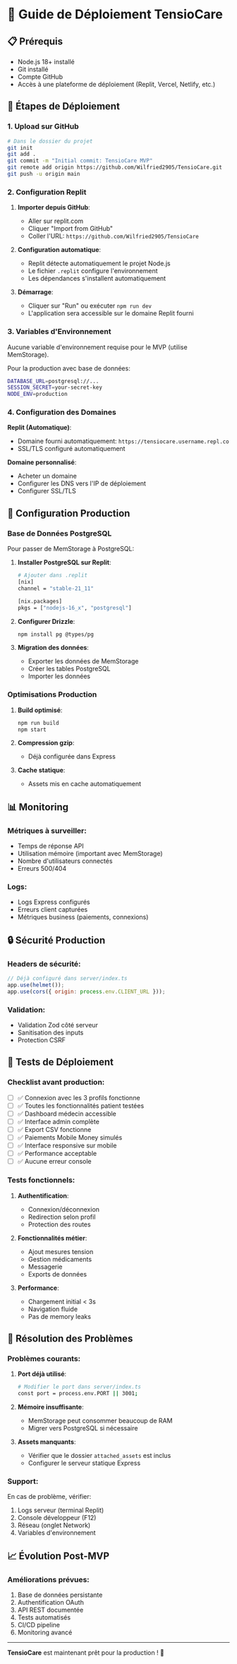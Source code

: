 # 🚀 Guide de Déploiement TensioCare

## 📋 Prérequis

- Node.js 18+ installé
- Git installé 
- Compte GitHub
- Accès à une plateforme de déploiement (Replit, Vercel, Netlify, etc.)

## 🔄 Étapes de Déploiement

### 1. Upload sur GitHub

```bash
# Dans le dossier du projet
git init
git add .
git commit -m "Initial commit: TensioCare MVP"
git remote add origin https://github.com/Wilfried2905/TensioCare.git
git push -u origin main
```

### 2. Configuration Replit

1. **Importer depuis GitHub**:
   - Aller sur replit.com
   - Cliquer "Import from GitHub"
   - Coller l'URL: `https://github.com/Wilfried2905/TensioCare`

2. **Configuration automatique**:
   - Replit détecte automatiquement le projet Node.js
   - Le fichier `.replit` configure l'environnement
   - Les dépendances s'installent automatiquement

3. **Démarrage**:
   - Cliquer sur "Run" ou exécuter `npm run dev`
   - L'application sera accessible sur le domaine Replit fourni

### 3. Variables d'Environnement

Aucune variable d'environnement requise pour le MVP (utilise MemStorage).

Pour la production avec base de données:
```bash
DATABASE_URL=postgresql://...
SESSION_SECRET=your-secret-key
NODE_ENV=production
```

### 4. Configuration des Domaines

**Replit (Automatique)**:
- Domaine fourni automatiquement: `https://tensiocare.username.repl.co`
- SSL/TLS configuré automatiquement

**Domaine personnalisé**:
- Acheter un domaine
- Configurer les DNS vers l'IP de déploiement
- Configurer SSL/TLS

## 🔧 Configuration Production

### Base de Données PostgreSQL

Pour passer de MemStorage à PostgreSQL:

1. **Installer PostgreSQL sur Replit**:
   ```bash
   # Ajouter dans .replit
   [nix]
   channel = "stable-21_11"
   
   [nix.packages]
   pkgs = ["nodejs-16_x", "postgresql"]
   ```

2. **Configurer Drizzle**:
   ```bash
   npm install pg @types/pg
   ```

3. **Migration des données**:
   - Exporter les données de MemStorage
   - Créer les tables PostgreSQL
   - Importer les données

### Optimisations Production

1. **Build optimisé**:
   ```bash
   npm run build
   npm start
   ```

2. **Compression gzip**:
   - Déjà configurée dans Express

3. **Cache statique**:
   - Assets mis en cache automatiquement

## 📊 Monitoring

### Métriques à surveiller:
- Temps de réponse API
- Utilisation mémoire (important avec MemStorage)
- Nombre d'utilisateurs connectés
- Erreurs 500/404

### Logs:
- Logs Express configurés
- Erreurs client capturées
- Métriques business (paiements, connexions)

## 🔒 Sécurité Production

### Headers de sécurité:
```javascript
// Déjà configuré dans server/index.ts
app.use(helmet());
app.use(cors({ origin: process.env.CLIENT_URL }));
```

### Validation:
- Validation Zod côté serveur
- Sanitisation des inputs
- Protection CSRF

## 📱 Tests de Déploiement

### Checklist avant production:

- [ ] ✅ Connexion avec les 3 profils fonctionne
- [ ] ✅ Toutes les fonctionnalités patient testées
- [ ] ✅ Dashboard médecin accessible
- [ ] ✅ Interface admin complète
- [ ] ✅ Export CSV fonctionne
- [ ] ✅ Paiements Mobile Money simulés
- [ ] ✅ Interface responsive sur mobile
- [ ] ✅ Performance acceptable
- [ ] ✅ Aucune erreur console

### Tests fonctionnels:

1. **Authentification**:
   - Connexion/déconnexion
   - Redirection selon profil
   - Protection des routes

2. **Fonctionnalités métier**:
   - Ajout mesures tension
   - Gestion médicaments
   - Messagerie
   - Exports de données

3. **Performance**:
   - Chargement initial < 3s
   - Navigation fluide
   - Pas de memory leaks

## 🚨 Résolution des Problèmes

### Problèmes courants:

1. **Port déjà utilisé**:
   ```bash
   # Modifier le port dans server/index.ts
   const port = process.env.PORT || 3001;
   ```

2. **Mémoire insuffisante**:
   - MemStorage peut consommer beaucoup de RAM
   - Migrer vers PostgreSQL si nécessaire

3. **Assets manquants**:
   - Vérifier que le dossier `attached_assets` est inclus
   - Configurer le serveur statique Express

### Support:

En cas de problème, vérifier:
1. Logs serveur (terminal Replit)
2. Console développeur (F12)
3. Réseau (onglet Network)
4. Variables d'environnement

## 📈 Évolution Post-MVP

### Améliorations prévues:
1. Base de données persistante
2. Authentification OAuth
3. API REST documentée
4. Tests automatisés
5. CI/CD pipeline
6. Monitoring avancé

---

**TensioCare** est maintenant prêt pour la production ! 🎉